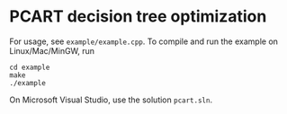 # PCART decision tree optimization
For usage, see `example/example.cpp`. To compile and run the example on Linux/Mac/MinGW, run
```
cd example
make
./example
```
On Microsoft Visual Studio, use the solution `pcart.sln`.
